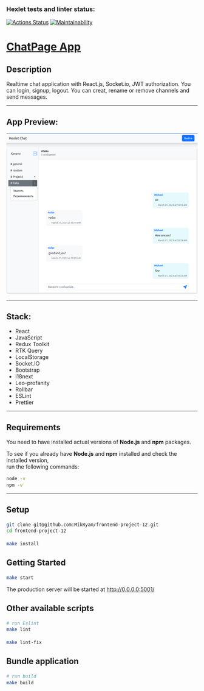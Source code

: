 ### Hexlet tests and linter status:
[![Actions Status](https://github.com/MikRyam/frontend-project-12/workflows/hexlet-check/badge.svg)](https://github.com/MikRyam/frontend-project-12/actions)
[![Maintainability](https://api.codeclimate.com/v1/badges/428e19be3945e0065ff5/maintainability)](https://codeclimate.com/github/MikRyam/frontend-project-12/maintainability)

# [ChatPage App](https://frontend-project-12-production-241a.up.railway.app/)


## Description

Realtime chat application with React.js, Socket.io, JWT authorization.
You can login, signup, logout. You can creat, rename or remove channels and send messages.

---

## App Preview:

![ChatPage App](./preview_images/chatAppPreview.png "ChatPage App Preview")


---

## Stack:
- React
- JavaScript
- Redux Toolkit
- RTK Query
- LocalStorage
- Socket.IO
- Bootstrap
- i18next
- Leo-profanity
- Rollbar
- ESLint
- Prettier

---

## Requirements

You need to have installed actual versions of **Node.js** and **npm** packages.

To see if you already have **Node.js** and **npm** installed and check the installed version,  
run the following commands:

```bash
node -v
npm -v
```

---


## Setup

```bash
git clone git@github.com:MikRyam/frontend-project-12.git
cd frontend-project-12

make install
```

## Getting Started

```bash
make start
```
The production server will be started at http://0.0.0.0:5001/

## Other available scripts

```bash
# run Eslint
make lint

make lint-fix

```

## Bundle application

```bash
# run build
make build
```
